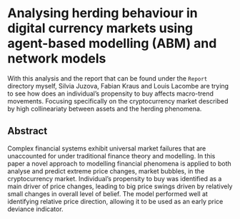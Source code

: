# Analysing herding behaviour in digital currency markets using agent-based modelling (ABM) and network models

With this analysis and the report that can be found under the ```Report``` directory myself, Silvia Juzova, Fabian Kraus and Louis Lacombe are trying to see how does an individual’s 
propensity to buy affects macro-trend movements. Focusing specifically on the cryptocurrency market described by high collineariaty between assets and the herding phenomena.

## Abstract

Complex financial systems exhibit universal market failures that are unaccounted for
under traditional finance theory and modelling. In this paper a novel approach to modelling
financial phenomena is applied to both analyse and predict extreme price changes, market bubbles,
in the cryptocurrency market. Individual’s propensity to buy was identified as a main driver of
price changes, leading to big price swings driven by relatively small changes in overall level of
belief. The model performed well at identifying relative price direction, allowing it to be used as
an early price deviance indicator.
